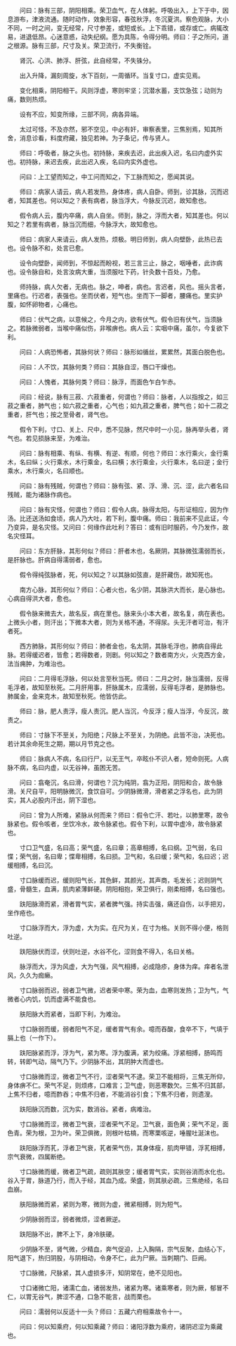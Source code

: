 　　问曰：脉有三部，阴阳相乘。荣卫血气，在人体躬。呼吸出入，上下于中，因息游布，津液流通。随时动作，效象形容，春弦秋浮，冬沉夏洪。察色观脉，大小不同，一时之间，变无经常，尺寸参差，或短或长。上下乖错，或存或亡。病辄改易，进退低昂。心迷意惑，动失纪纲。愿为具陈，令得分明。师曰：子之所问，道之根源。脉有三部，尺寸及关。荣卫流行，不失衡铨。

　　肾沉、心洪、肺浮、肝弦，此自经常，不失铢分。

　　出入升降，漏刻周旋，水下百刻，一周循环。当复寸口，虚实见焉。

　　变化相乘，阴阳相干。风则浮虚，寒则牢坚；沉潜水蓄，支饮急弦；动则为痛，数则热烦。

　　设有不应，知变所缘，三部不同，病各异端。

　　太过可怪，不及亦然，邪不空见，中必有奸，审察表里，三焦别焉，知其所舍，消息诊看，料度府藏，独见若神。为子条记，传与贤人。

　　师曰：呼吸者，脉之头也。初持脉，来疾去迟，此出疾入迟，名曰内虚外实也。初持脉，来迟去疾，此出迟入疾，名曰内实外虚也。

　　问曰：上工望而知之，中工问而知之，下工脉而知之，愿闻其说。

　　师曰：病家人请云，病人若发热，身体疼，病人自卧。师到，诊其脉，沉而迟者，知其差也。何以知之？表有病者，脉当浮大，今脉反沉迟，故知愈也。

　　假令病人云，腹内卒痛，病人自坐。师到，脉之，浮而大者，知其差也。何以知之？若里有病者，脉当沉而细，今脉浮大，故知愈也。

　　师曰：病家人来请云，病人发热，烦极。明日师到，病人向壁卧，此热已去也。设令脉不和，处言已愈。

　　设令向壁卧，闻师到，不惊起而盼视，若三言三止，脉之，咽唾者，此诈病也。设令脉自和，处言汝病大重，当须服吐下药，针灸数十百处，乃愈。

　　师持脉，病人欠者，无病也。脉之，呻者，病也。言迟者，风也。摇头言者，里痛也。行迟者，表强也。坐而伏者，短气也。坐而下一脚者，腰痛也。里实护腹，如怀卵物者，心痛也。

　　师曰：伏气之病，以意候之，今月之内，欲有伏气。假令旧有伏气，当须脉之。若脉微弱者，当喉中痛似伤，非喉痹也。病人云：实咽中痛，虽尔，今复欲下利。

　　问曰：人病恐怖者，其脉何状？师曰：脉形如循丝，累累然，其面白脱色也。

　　问曰：人不饮，其脉何类？师曰：其脉自涩，唇口干燥也。

　　问曰：人愧者，其脉何类？师曰：脉浮，而面色乍白乍赤。

　　问曰：经说，脉有三菽、六菽重者，何谓也？师曰：脉者，人以指按之，如三菽之重者，肺气也；如六菽之重者，心气也；如九菽之重者，脾气也；如十二菽之重者，肝气也；按之至骨者，肾气也。

　　假令下利，寸口、关上、尺中，悉不见脉，然尺中时一小见，脉再举头者，肾气也。若见损脉来至，为难治。

　　问曰：脉有相乘、有纵、有横、有逆、有顺，何也？师曰：水行乘火，金行乘木，名曰纵；火行乘水，木行乘金，名曰横；水行乘金，火行乘木，名曰逆；金行乘水，木行乘火，名曰顺也。

　　问曰：脉有残贼，何谓也？师曰：脉有弦、紧、浮、滑、沉、涩，此六者名曰残贼，能为诸脉作病也。

　　问曰：脉有灾怪，何谓也？师曰：假令人病，脉得太阳，与形证相应，因为作汤。比还送汤如食顷，病人乃大吐，若下利，腹中痛。师曰：我前来不见此证，今乃变异，是名灾怪。又问曰：何缘作此吐利？答曰：或有旧时服药，今乃发作，故名灾怪耳。

　　问曰：东方肝脉，其形何似？师曰：肝者木也，名厥阴，其脉微弦濡弱而长，是肝脉也。肝病自得濡弱者，愈也。

　　假令得纯弦脉者，死，何以知之？以其脉如弦直，是肝藏伤，故知死也。

　　南方心脉，其形何似？师曰：心者火也，名少阴，其脉洪大而长，是心脉也。心病自得洪大者，愈也。

　　假令脉来微去大，故名反，病在里也。脉来头小本大者，故名复，病在表也。上微头小者，则汗出；下微本大者，则为关格不通，不得尿。头无汗者可治，有汗者死。

　　西方肺脉，其形何似？师曰：肺者金也，名太阴，其脉毛浮也，肺病自得此脉。若得缓迟者，皆愈；若得数者，则剧。何以知之？数者南方火，火克西方金，法当痈肿，为难治也。

　　问曰：二月得毛浮脉，何以处言至秋当死。师曰：二月之时，脉当濡弱，反得毛浮者，故知至秋死。二月肝用事，肝脉属木，应濡弱，反得毛浮者，是肺脉也。肺属金，金来克木，故知至秋死。他皆仿此。

　　师曰：脉，肥人责浮，瘦人责沉。肥人当沉，今反浮；瘦人当浮，今反沉，故责之。

　　师曰：寸脉下不至关，为阳绝；尺脉上不至关，为阴绝。此皆不治，决死也。若计其余命死生之期，期以月节克之也。

　　师曰：脉病人不病，名曰行尸，以无王气，卒眩仆不识人者，短命则死。人病脉不病，名曰内虚，以无谷神，虽困无苦。

　　问曰：翕奄沉，名曰滑，何谓也？沉为纯阴，翕为正阳，阴阳和合，故令脉滑。关尺自平，阳明脉微沉，食饮自可。少阴脉微滑，滑者紧之浮名也，此为阴实，其人必股内汗出，阴下湿也。

　　问曰：曾为人所难，紧脉从何而来？师曰：假令亡汗、若吐，以肺里寒，故令脉紧也。假令咳者，坐饮冷水，故令脉紧也。假令下利，以胃中虚冷，故令脉紧也。

　　寸口卫气盛，名曰高；荣气盛，名曰章；高章相搏，名曰纲。卫气弱，名曰惵；荣气弱，名曰卑；惵卑相搏，名曰损。卫气和，名曰缓；荣气和，名曰迟；迟缓相搏，名曰沉。

　　寸口脉缓而迟，缓则阳气长，其色鲜，其颜光，其声商，毛发长；迟则阴气盛，骨髓生，血满，肌肉紧薄鲜硬。阴阳相抱，荣卫俱行，刚柔相搏，名曰强也。

　　趺阳脉滑而紧，滑者胃气实，紧者脾气强。持实击强，痛还自伤，以手把刃，坐作疮也。

　　寸口脉浮而大，浮为虚，大为实。在尺为关，在寸为格。关则不得小便，格则吐逆。

　　趺阳脉伏而涩，伏则吐逆，水谷不化，涩则食不得入，名曰关格。

　　脉浮而大，浮为风虚，大为气强，风气相搏，必成隐疹，身体为痒。痒者名泄风，久久为痂癞。

　　寸口脉弱而迟，弱者卫气微，迟者荣中寒。荣为血，血寒则发热；卫为气，气微者心内饥，饥而虚满不能食也。

　　肤阳脉大而紧者，当即下利，为难治。

　　寸口脉弱而缓，弱者阳气不足，缓者胃气有余。噫而吞酸，食卒不下，气填于膈上也（一作下）。

　　趺阳脉紧而浮，浮为气，紧为寒。浮为腹满，紧为绞痛。浮紧相搏，肠鸣而转，转即气动，隔气乃下。少阴脉不出，其阴肿大而虚也。

　　寸口脉微而涩，微者卫气不行，涩者荣气不逮。荣卫不能相将，三焦无所仰，身体痹不仁。荣气不足，则烦疼，口难言；卫气虚，则恶寒数欠。三焦不归其部，上焦不归者，噫而酢吞；中焦不归者，不能消谷引食；下焦不归者，则遗溲。

　　趺阳脉沉而数，沉为实，数消谷。紧者，病难治。

　　寸口脉微而涩，微者卫气衰，涩者荣气不足。卫气衰，面色黄；荣气不足，面色青。荣为根，卫为叶。荣卫俱微，则根叶枯槁，而寒栗咳逆，唾腥吐涎沫也。

　　趺阳脉浮而芤，浮者卫气衰，芤者荣气伤，其身体瘦，肌肉甲错，浮芤相搏，宗气衰微，四属断绝。

　　寸口脉微而缓，微者卫气疏，疏则其肤空；缓者胃气实，实则谷消而水化也。谷入于胃，脉道乃行，而入于经，其血乃成。荣盛，则其肤必疏，三焦绝经，名曰血崩。

　　肤阳脉微而紧，紧则为寒，微则为虚，微紧相搏，则为短气。

　　少阴脉弱而涩，弱者微烦，涩者厥逆。

　　趺阳脉不出，脾不上下，身冷肤硬。

　　少阴脉不至，肾气微，少精血，奔气促迫，上入胸隔，宗气反聚，血结心下，阳气退下，热归阴股，与阴相动，令身不仁，此为尸厥。当刺期门、巨阙。

　　寸口脉微，尺脉紧，其人虚损多汗，知阴常在，绝不见阳也。

　　寸口诸微亡阳，诸濡亡血，诸弱发热，诸紧为寒。诸乘寒者，则为厥，郁冒不仁，以胃无谷气，脾涩不通，口急不能言，战而栗也。

　　问曰：濡弱何以反适十一头？师曰：五藏六府相乘故令十一。

　　问曰：何以知乘府，何以知乘藏？师曰：诸阳浮数为乘府，诸阴迟涩为乘藏也。